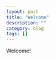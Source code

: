 ```yaml
---
layout: post
title: "Welcome"
description: ""
category: blog
tags: []
---
```


<section markdown="1" class="single">

Welcome!

<section>